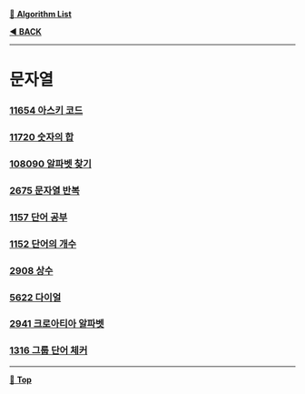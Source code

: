 [:file_folder: **Algorithm List**](https://github.com/dlalstj0213/Study.Algorithm_Java)

[:arrow_backward: **BACK**](../)

---

# 문자열

### [11654 아스키 코드](./_01_11654)
### [11720 숫자의 합](./_02_11720)
### [108090 알파벳 찾기](./_03_10809)
### [2675 문자열 반복](./_04_2675)
### [1157 단어 공부](./_05_1157)
### [1152 단어의 개수](./_06_1152)
### [2908 상수](./_07_2908)
### [5622 다이얼](./_08_5622)
### [2941 크로아티아 알파벳](./_09_2941)
### [1316 그룹 단어 체커]()

---

[:arrow_up_small: **Top**](#)